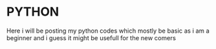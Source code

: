 # PYTHON 
Here i will be posting my python codes which mostly be basic as i am a beginner and i guess it might be usefull for the new comers 
